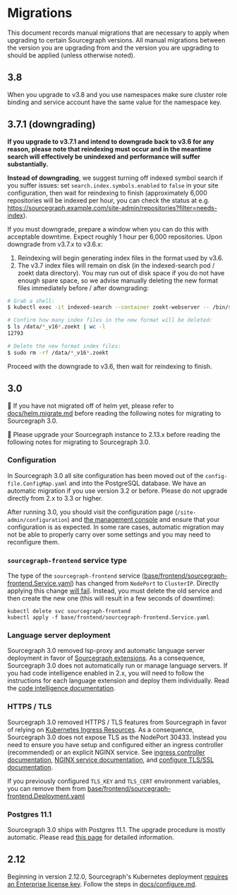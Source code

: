 # Migrations

This document records manual migrations that are necessary to apply when upgrading to certain
Sourcegraph versions. All manual migrations between the version you are upgrading from and the
version you are upgrading to should be applied (unless otherwise noted).

## 3.8

When you upgrade to v3.8 and you use namespaces make sure cluster role binding and service account have the same
value for the namespace key.

## 3.7.1 (downgrading)

**If you upgrade to v3.7.1 and intend to downgrade back to v3.6 for any reason, please note that reindexing must occur and in the meantime search will effectively be unindexed and performance will suffer substantially.**

**Instead of downgrading**, we suggest turning off indexed symbol search if you suffer issues: set `search.index.symbols.enabled` to `false` in your site configuration, then wait for reindexing to finish (approximately 6,000 repositories will be indexed per hour, you can check the status at e.g. https://sourcegraph.example.com/site-admin/repositories?filter=needs-index).

If you must downgrade, prepare a window when you can do this with acceptable downtime. Expect roughly 1 hour per 6,000 repositories. Upon downgrade from v3.7.x to v3.6.x:

1. Reindexing will begin generating index files in the format used by v3.6.
2. The v3.7 index files will remain on disk (in the indexed-search pod / zoekt data directory). You may run out of disk space if you do not have enough spare space, so we advise manually deleting the new format files immediately before / after downgrading:

```sh
# Grab a shell:
$ kubectl exec -it indexed-search --container zoekt-webserver -- /bin/sh

# Confirm how many index files in the new format will be deleted:
$ ls /data/*_v16*.zoekt | wc -l
12793

# Delete the new format index files:
$ sudo rm -rf /data/*_v16*.zoekt
```

Proceed with the downgrade to v3.6, then wait for reindexing to finish.

## 3.0

🚨 If you have not migrated off of helm yet, please refer to [docs/helm.migrate.md](helm.migrate.md) before reading the following notes for migrating to Sourcegraph 3.0.

🚨 Please upgrade your Sourcegraph instance to 2.13.x before reading the following notes for migrating to Sourcegraph 3.0.

### Configuration

In Sourcegraph 3.0 all site configuration has been moved out of the `config-file.ConfigMap.yaml` and into the PostgreSQL database. We have an automatic migration if you use version 3.2 or before. Please do not upgrade directly from 2.x to 3.3 or higher.

After running 3.0, you should visit the configuration page (`/site-admin/configuration`) and [the management console](https://docs.sourcegraph.com/admin/management_console) and ensure that your configuration is as expected. In some rare cases, automatic migration may not be able to properly carry over some settings and you may need to reconfigure them.

### `sourcegraph-frontend` service type 

The type of the `sourcegraph-frontend` service ([base/frontend/sourcegraph-frontend.Service.yaml](../base/frontend/sourcegraph-frontend.Service.yaml)) has changed
from `NodePort` to `ClusterIP`. Directly applying this change [will
fail](https://github.com/kubernetes/kubernetes/issues/42282). Instead, you must delete the old
service and then create the new one (this will result in a few seconds of downtime):

```shell
kubectl delete svc sourcegraph-frontend
kubectl apply -f base/frontend/sourcegraph-frontend.Service.yaml
```

### Language server deployment

Sourcegraph 3.0 removed lsp-proxy and automatic language server deployment in favor of [Sourcegraph extensions](https://docs.sourcegraph.com/extensions). As a consequence, Sourcegraph 3.0 does not automatically run or manage language servers. If you had code intelligence enabled in 2.x, you will need to follow the instructions for each language extension and deploy them individually. Read the [code intelligence documentation](https://docs.sourcegraph.com/user/code_intelligence).

### HTTPS / TLS

Sourcegraph 3.0 removed HTTPS / TLS features from Sourcegraph in favor of relying on [Kubernetes Ingress Resources](https://kubernetes.io/docs/concepts/services-networking/ingress/). As a consequence, Sourcegraph 3.0 does not expose TLS as the NodePort 30433. Instead you need to ensure you have setup and configured either an ingress controller (recommended) or an explicit NGINX service. See [ingress controller documentation](configure.md#ingress-controller-recommended), [NGINX service documentation](configure.md#nginx-service), and [configure TLS/SSL documentation](configure.md#configure-tlsssl).

If you previously configured `TLS_KEY` and `TLS_CERT` environment variables, you can remove them from [base/frontend/sourcegraph-frontend.Deployment.yaml](../base/frontend/sourcegraph-frontend.Deployment.yaml)

### Postgres 11.1

Sourcegraph 3.0 ships with Postgres 11.1. The upgrade procedure is mostly automatic. Please read [this page](https://docs.sourcegraph.com/admin/postgres) for detailed information.

## 2.12

Beginning in version 2.12.0, Sourcegraph's Kubernetes deployment [requires an Enterprise license key](https://about.sourcegraph.com/pricing). Follow the steps in [docs/configure.md](docs/configure.md#add-a-license-key).

